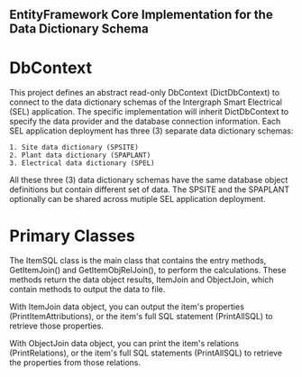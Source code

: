 ﻿## EntityFramework Core Implementation for the Data Dictionary Schema

# DbContext

This project defines an abstract read-only DbContext (DictDbContext) to connect to the data dictionary schemas of the Intergraph Smart Electrical (SEL) application. The specific implementation will inherit DictDbContext to specify the data provider and the database connection information. Each SEL application deployment has three (3) separate data dictionary schemas:

	1. Site data dictionary (SPSITE)
	2. Plant data dictionary (SPAPLANT)
	3. Electrical data dictionary (SPEL)

All these three (3) data dictionary schemas have the same database object definitions but contain different set of data. The SPSITE and the SPAPLANT optionally can be shared across mutiple SEL application deployment.

# Primary Classes

The ItemSQL class is the main class that contains the entry methods, GetItemJoin() and GetItemObjRelJoin(), to perform the calculations. These methods return the data object results, ItemJoin and ObjectJoin, which contain methods to output the data to file. 

With ItemJoin data object, you can output the item's properties (PrintItemAttributions), or the item's full SQL statement (PrintAllSQL) to retrieve those properties.

With ObjectJoin data object, you can print the item's relations (PrintRelations), or the item's full SQL statements (PrintAllSQL) to retrieve the properties from those relations.